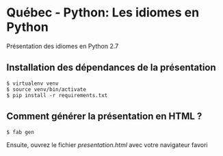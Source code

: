 # Québec - Python: Les idiomes en Python

Présentation des idiomes en Python 2.7

## Installation des dépendances de la présentation

    $ virtualenv venv
    $ source venv/bin/activate
    $ pip install -r requirements.txt

## Comment générer la présentation en HTML ?

    $ fab gen
    
Ensuite, ouvrez le fichier *presentation.html* avec votre navigateur favori
